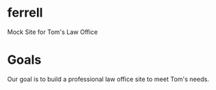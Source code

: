 ferrell
=======

Mock Site for Tom's Law Office

Goals
=====

Our goal is to build a professional law office site to meet Tom's needs.
